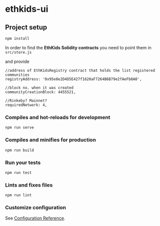 # ethkids-ui

## Project setup
```
npm install
```
In order to find the **EthKids Solidity contracts** you need to point them in 
`src/store.js`

and provide

```
//address of EthKidsRegistry contract that holds the list registered communities
registryAddress: '0x95e8e2D4D5E427f1620aF7264B6B79e2fAeFb8A0',

//block no. when it was created
communityCreationBlock: 4455521,

//Rinkeby? Mainnet?
requiredNetwork: 4,
```

### Compiles and hot-reloads for development
```
npm run serve
```

### Compiles and minifies for production
```
npm run build
```

### Run your tests
```
npm run test
```

### Lints and fixes files
```
npm run lint
```

### Customize configuration
See [Configuration Reference](https://cli.vuejs.org/config/).
